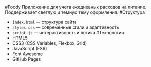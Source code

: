 #Foody
Приложение для учета ежедневных расходов на питание.  
Поддерживает светлую и темную тему оформления.
#Структура
- `index.html` — структура сайта
- `styles.css` — современные стили и адаптивность
- `script.js` — интерактивность и логика
#Технологии
- HTML5
- CSS3 (CSS Variables, Flexbox, Grid)
- JavaScript (ES6)
- Font Awesome
- GitHub Pages
